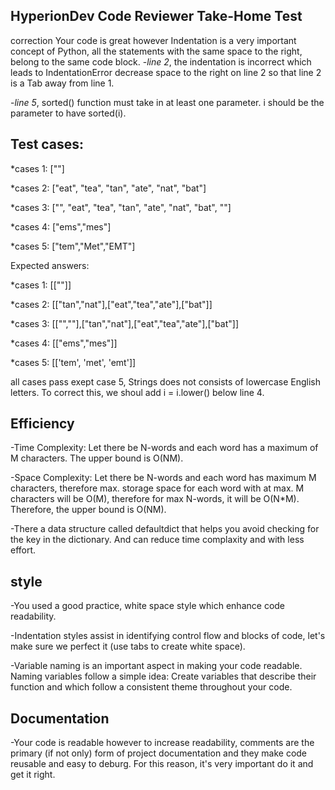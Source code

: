HyperionDev Code Reviewer Take-Home Test
---
correction
Your code is great however
Indentation is a very important concept of Python, all the statements with the same space to the right, 
 belong to the same code block. 
 -_line 2_, the indentation is incorrect which leads to IndentationError
 decrease space to the right on line 2 so that line 2 is a Tab away from line 1.
    
-_line 5_, sorted() function must take in at least one parameter.
    i should be the parameter to have sorted(i).

Test cases:
---
*cases 1: [""]

*cases 2: ["eat", "tea", "tan", "ate", "nat", "bat"]

*cases 3: ["", "eat", "tea", "tan", "ate", "nat", "bat", ""]

*cases 4: ["ems","mes"]

*cases 5: ["tem","Met","EMT"]

Expected answers:

*cases 1: [[""]]

*cases 2: [["tan","nat"],["eat","tea","ate"],["bat"]]

*cases 3: [["",""],["tan","nat"],["eat","tea","ate"],["bat"]]

*cases 4: [["ems","mes"]]

*cases 5: [['tem', 'met', 'emt']]

all cases pass exept case 5, Strings does not consists of lowercase English letters.
To correct this, we shoul add i = i.lower() below line 4.   


Efficiency
---

-Time Complexity: Let there be N-words and each word has a maximum of M characters. The upper bound is O(NM).

-Space Complexity: Let there be N-words and each word has maximum M characters, therefore max. storage space 
for each word with at max. M characters will be O(M), therefore for max N-words, it will be O(N*M). Therefore,
the upper bound is O(NM).

-There a data structure called defaultdict that helps you avoid checking for the key in the dictionary.
 And can reduce time complaxity and with less effort.

style
---
 -You used a good practice, white space style which enhance code readability.
 
 -Indentation styles assist in identifying control flow and blocks of code, let's make sure we perfect it 
  (use tabs to create white space).
  
 -Variable naming is an important aspect in making your code readable. Naming variables follow a simple 
  idea: Create variables that describe their function and which follow a consistent theme throughout your code. 

Documentation
---
-Your code is readable however to increase readability, comments are the primary (if not only)
 form of project documentation and they make code reusable and easy to deburg. 
 For this reason, it's very important do it and get it right.
